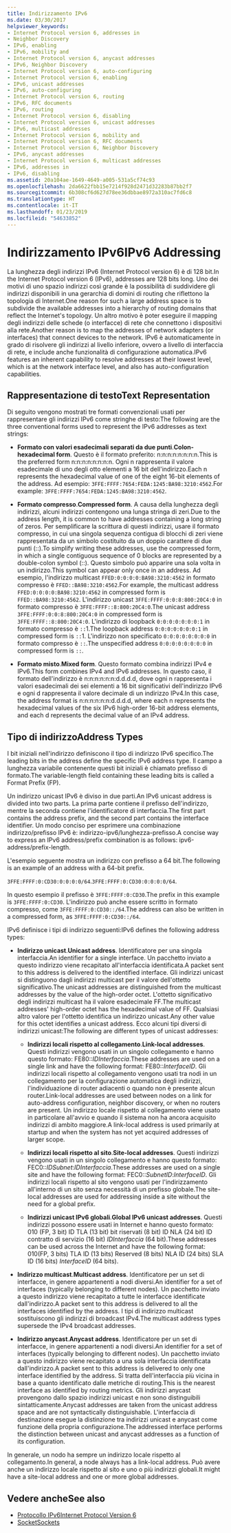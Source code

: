 ```yaml
---
title: Indirizzamento IPv6
ms.date: 03/30/2017
helpviewer_keywords:
- Internet Protocol version 6, addresses in
- Neighbor Discovery
- IPv6, enabling
- IPv6, mobility and
- Internet Protocol version 6, anycast addresses
- IPv6, Neighbor Discovery
- Internet Protocol version 6, auto-configuring
- Internet Protocol version 6, enabling
- IPv6, unicast addresses
- IPv6, auto-configuring
- Internet Protocol version 6, routing
- IPv6, RFC documents
- IPv6, routing
- Internet Protocol version 6, disabling
- Internet Protocol version 6, unicast addresses
- IPv6, multicast addresses
- Internet Protocol version 6, mobility and
- Internet Protocol version 6, RFC documents
- Internet Protocol version 6, Neighbor Discovery
- IPv6, anycast addresses
- Internet Protocol version 6, multicast addresses
- IPv6, addresses in
- IPv6, disabling
ms.assetid: 20a104ae-1649-4649-a005-531a5cf74c93
ms.openlocfilehash: 2da6622fbb15e7214f928d2471d32283b87bb2f7
ms.sourcegitcommit: 6b308cf6d627d78ee36dbbae8972a310ac7fd6c8
ms.translationtype: HT
ms.contentlocale: it-IT
ms.lasthandoff: 01/23/2019
ms.locfileid: "54633852"
---
```

# <a name="ipv6-addressing"></a><span data-ttu-id="798db-102">Indirizzamento IPv6</span><span class="sxs-lookup"><span data-stu-id="798db-102">IPv6 Addressing</span></span>
<span data-ttu-id="798db-103">La lunghezza degli indirizzi IPv6 (Internet Protocol version 6) è di 128 bit.</span><span class="sxs-lookup"><span data-stu-id="798db-103">In the Internet Protocol version 6 (IPv6), addresses are 128 bits long.</span></span> <span data-ttu-id="798db-104">Uno dei motivi di uno spazio indirizzi così grande è la possibilità di suddividere gli indirizzi disponibili in una gerarchia di domini di routing che riflettono la topologia di Internet.</span><span class="sxs-lookup"><span data-stu-id="798db-104">One reason for such a large address space is to subdivide the available addresses into a hierarchy of routing domains that reflect the Internet's topology.</span></span> <span data-ttu-id="798db-105">Un altro motivo è poter eseguire il mapping degli indirizzi delle schede (o interfacce) di rete che connettono i dispositivi alla rete.</span><span class="sxs-lookup"><span data-stu-id="798db-105">Another reason is to map the addresses of network adapters (or interfaces) that connect devices to the network.</span></span> <span data-ttu-id="798db-106">IPv6 è automaticamente in grado di risolvere gli indirizzi al livello inferiore, ovvero a livello di interfaccia di rete, e include anche funzionalità di configurazione automatica.</span><span class="sxs-lookup"><span data-stu-id="798db-106">IPv6 features an inherent capability to resolve addresses at their lowest level, which is at the network interface level, and also has auto-configuration capabilities.</span></span>  
  
## <a name="text-representation"></a><span data-ttu-id="798db-107">Rappresentazione di testo</span><span class="sxs-lookup"><span data-stu-id="798db-107">Text Representation</span></span>  
 <span data-ttu-id="798db-108">Di seguito vengono mostrati tre formati convenzionali usati per rappresentare gli indirizzi IPv6 come stringhe di testo:</span><span class="sxs-lookup"><span data-stu-id="798db-108">The following are the three conventional forms used to represent the IPv6 addresses as text strings:</span></span>  
  
-   <span data-ttu-id="798db-109">**Formato con valori esadecimali separati da due punti**.</span><span class="sxs-lookup"><span data-stu-id="798db-109">**Colon-hexadecimal form**.</span></span> <span data-ttu-id="798db-110">Questo è il formato preferito: n:n:n:n:n:n:n:n.</span><span class="sxs-lookup"><span data-stu-id="798db-110">This is the preferred form n:n:n:n:n:n:n:n.</span></span> <span data-ttu-id="798db-111">Ogni n rappresenta il valore esadecimale di uno degli otto elementi a 16 bit dell'indirizzo.</span><span class="sxs-lookup"><span data-stu-id="798db-111">Each n represents the hexadecimal value of one of the eight 16-bit elements of the address.</span></span> <span data-ttu-id="798db-112">Ad esempio: `3FFE:FFFF:7654:FEDA:1245:BA98:3210:4562`.</span><span class="sxs-lookup"><span data-stu-id="798db-112">For example: `3FFE:FFFF:7654:FEDA:1245:BA98:3210:4562`.</span></span>  
  
-   <span data-ttu-id="798db-113">**Formato compresso**.</span><span class="sxs-lookup"><span data-stu-id="798db-113">**Compressed form**.</span></span> <span data-ttu-id="798db-114">A causa della lunghezza degli indirizzi, alcuni indirizzi contengono una lunga stringa di zeri.</span><span class="sxs-lookup"><span data-stu-id="798db-114">Due to the address length, it is common to have addresses containing a long string of zeros.</span></span> <span data-ttu-id="798db-115">Per semplificare la scrittura di questi indirizzi, usare il formato compresso, in cui una singola sequenza contigua di blocchi di zeri viene rappresentata da un simbolo costituito da un doppio carattere di due punti (::).</span><span class="sxs-lookup"><span data-stu-id="798db-115">To simplify writing these addresses, use the compressed form, in which a single contiguous sequence of 0 blocks are represented by a double-colon symbol (::).</span></span> <span data-ttu-id="798db-116">Questo simbolo può apparire una sola volta in un indirizzo.</span><span class="sxs-lookup"><span data-stu-id="798db-116">This symbol can appear only once in an address.</span></span> <span data-ttu-id="798db-117">Ad esempio, l'indirizzo multicast `FFED:0:0:0:0:BA98:3210:4562` in formato compresso è `FFED::BA98:3210:4562`.</span><span class="sxs-lookup"><span data-stu-id="798db-117">For example, the multicast address `FFED:0:0:0:0:BA98:3210:4562` in compressed form is `FFED::BA98:3210:4562`.</span></span> <span data-ttu-id="798db-118">L'indirizzo unicast `3FFE:FFFF:0:0:8:800:20C4:0` in formato compresso è `3FFE:FFFF::8:800:20C4:0`.</span><span class="sxs-lookup"><span data-stu-id="798db-118">The unicast address `3FFE:FFFF:0:0:8:800:20C4:0` in compressed form is `3FFE:FFFF::8:800:20C4:0`.</span></span> <span data-ttu-id="798db-119">L'indirizzo di loopback `0:0:0:0:0:0:0:1` in formato compresso è `::`1.</span><span class="sxs-lookup"><span data-stu-id="798db-119">The loopback address `0:0:0:0:0:0:0:1` in compressed form is `::`1.</span></span> <span data-ttu-id="798db-120">L'indirizzo non specificato `0:0:0:0:0:0:0:0` in formato compresso è `::`.</span><span class="sxs-lookup"><span data-stu-id="798db-120">The unspecified address `0:0:0:0:0:0:0:0` in compressed form is `::`.</span></span>  
  
-   <span data-ttu-id="798db-121">**Formato misto**.</span><span class="sxs-lookup"><span data-stu-id="798db-121">**Mixed form**.</span></span> <span data-ttu-id="798db-122">Questo formato combina indirizzi IPv4 e IPv6.</span><span class="sxs-lookup"><span data-stu-id="798db-122">This form combines IPv4 and IPv6 addresses.</span></span> <span data-ttu-id="798db-123">In questo caso, il formato dell'indirizzo è n:n:n:n:n:n:d.d.d.d, dove ogni n rappresenta i valori esadecimali dei sei elementi a 16 bit significativi dell'indirizzo IPv6 e ogni d rappresenta il valore decimale di un indirizzo IPv4.</span><span class="sxs-lookup"><span data-stu-id="798db-123">In this case, the address format is n:n:n:n:n:n:d.d.d.d, where each n represents the hexadecimal values of the six IPv6 high-order 16-bit address elements, and each d represents the decimal value of an IPv4 address.</span></span>  
  
## <a name="address-types"></a><span data-ttu-id="798db-124">Tipo di indirizzo</span><span class="sxs-lookup"><span data-stu-id="798db-124">Address Types</span></span>  
 <span data-ttu-id="798db-125">I bit iniziali nell'indirizzo definiscono il tipo di indirizzo IPv6 specifico.</span><span class="sxs-lookup"><span data-stu-id="798db-125">The leading bits in the address define the specific IPv6 address type.</span></span> <span data-ttu-id="798db-126">Il campo a lunghezza variabile contenente questi bit iniziali è chiamato prefisso di formato.</span><span class="sxs-lookup"><span data-stu-id="798db-126">The variable-length field containing these leading bits is called a Format Prefix (FP).</span></span>  
  
 <span data-ttu-id="798db-127">Un indirizzo unicast IPv6 è diviso in due parti.</span><span class="sxs-lookup"><span data-stu-id="798db-127">An IPv6 unicast address is divided into two parts.</span></span> <span data-ttu-id="798db-128">La prima parte contiene il prefisso dell'indirizzo, mentre la seconda contiene l'identificatore di interfaccia.</span><span class="sxs-lookup"><span data-stu-id="798db-128">The first part contains the address prefix, and the second part contains the interface identifier.</span></span> <span data-ttu-id="798db-129">Un modo conciso per esprimere una combinazione indirizzo/prefisso IPv6 è: indirizzo-ipv6/lunghezza-prefisso.</span><span class="sxs-lookup"><span data-stu-id="798db-129">A concise way to express an IPv6 address/prefix combination is as follows: ipv6-address/prefix-length.</span></span>  
  
 <span data-ttu-id="798db-130">L'esempio seguente mostra un indirizzo con prefisso a 64 bit.</span><span class="sxs-lookup"><span data-stu-id="798db-130">The following is an example of an address with a 64-bit prefix.</span></span>  
  
 <span data-ttu-id="798db-131">`3FFE:FFFF:0:CD30:0:0:0:0/64`.</span><span class="sxs-lookup"><span data-stu-id="798db-131">`3FFE:FFFF:0:CD30:0:0:0:0/64`.</span></span>  
  
 <span data-ttu-id="798db-132">In questo esempio il prefisso è `3FFE:FFFF:0:CD30`.</span><span class="sxs-lookup"><span data-stu-id="798db-132">The prefix in this example is `3FFE:FFFF:0:CD30`.</span></span> <span data-ttu-id="798db-133">L'indirizzo può anche essere scritto in formato compresso, come `3FFE:FFFF:0:CD30::/64`.</span><span class="sxs-lookup"><span data-stu-id="798db-133">The address can also be written in a compressed form, as `3FFE:FFFF:0:CD30::/64`.</span></span>  
  
 <span data-ttu-id="798db-134">IPv6 definisce i tipi di indirizzo seguenti:</span><span class="sxs-lookup"><span data-stu-id="798db-134">IPv6 defines the following address types:</span></span>  
  
-   <span data-ttu-id="798db-135">**Indirizzo unicast**.</span><span class="sxs-lookup"><span data-stu-id="798db-135">**Unicast address**.</span></span> <span data-ttu-id="798db-136">Identificatore per una singola interfaccia.</span><span class="sxs-lookup"><span data-stu-id="798db-136">An identifier for a single interface.</span></span> <span data-ttu-id="798db-137">Un pacchetto inviato a questo indirizzo viene recapitato all'interfaccia identificata.</span><span class="sxs-lookup"><span data-stu-id="798db-137">A packet sent to this address is delivered to the identified interface.</span></span> <span data-ttu-id="798db-138">Gli indirizzi unicast si distinguono dagli indirizzi multicast per il valore dell'ottetto significativo.</span><span class="sxs-lookup"><span data-stu-id="798db-138">The unicast addresses are distinguished from the multicast addresses by the value of the high-order octet.</span></span> <span data-ttu-id="798db-139">L'ottetto significativo degli indirizzi multicast ha il valore esadecimale FF.</span><span class="sxs-lookup"><span data-stu-id="798db-139">The multicast addresses' high-order octet has the hexadecimal value of FF.</span></span> <span data-ttu-id="798db-140">Qualsiasi altro valore per l'ottetto identifica un indirizzo unicast.</span><span class="sxs-lookup"><span data-stu-id="798db-140">Any other value for this octet identifies a unicast address.</span></span> <span data-ttu-id="798db-141">Ecco alcuni tipi diversi di indirizzi unicast:</span><span class="sxs-lookup"><span data-stu-id="798db-141">The following are different types of unicast addresses:</span></span>  
  
    -   <span data-ttu-id="798db-142">**Indirizzi locali rispetto al collegamento**.</span><span class="sxs-lookup"><span data-stu-id="798db-142">**Link-local addresses**.</span></span> <span data-ttu-id="798db-143">Questi indirizzi vengono usati in un singolo collegamento e hanno questo formato: FE80::*IDInterfaccia*.</span><span class="sxs-lookup"><span data-stu-id="798db-143">These addresses are used on a single link and have the following format: FE80::*InterfaceID*.</span></span> <span data-ttu-id="798db-144">Gli indirizzi locali rispetto al collegamento vengono usati tra nodi in un collegamento per la configurazione automatica degli indirizzi, l'individuazione di router adiacenti o quando non è presente alcun router.</span><span class="sxs-lookup"><span data-stu-id="798db-144">Link-local addresses are used between nodes on a link for auto-address configuration, neighbor discovery, or when no routers are present.</span></span> <span data-ttu-id="798db-145">Un indirizzo locale rispetto al collegamento viene usato in particolare all'avvio e quando il sistema non ha ancora acquisito indirizzi di ambito maggiore.</span><span class="sxs-lookup"><span data-stu-id="798db-145">A link-local address is used primarily at startup and when the system has not yet acquired addresses of larger scope.</span></span>  
  
    -   <span data-ttu-id="798db-146">**Indirizzi locali rispetto al sito**.</span><span class="sxs-lookup"><span data-stu-id="798db-146">**Site-local addresses**.</span></span> <span data-ttu-id="798db-147">Questi indirizzi vengono usati in un singolo collegamento e hanno questo formato: FEC0::*IDSubnet*:*IDInterfaccia*.</span><span class="sxs-lookup"><span data-stu-id="798db-147">These addresses are used on a single site and have the following format: FEC0::*SubnetID*:*InterfaceID*.</span></span> <span data-ttu-id="798db-148">Gli indirizzi locali rispetto al sito vengono usati per l'indirizzamento all'interno di un sito senza necessità di un prefisso globale.</span><span class="sxs-lookup"><span data-stu-id="798db-148">The site-local addresses are used for addressing inside a site without the need for a global prefix.</span></span>  
  
    -   <span data-ttu-id="798db-149">**Indirizzi unicast IPv6 globali**.</span><span class="sxs-lookup"><span data-stu-id="798db-149">**Global IPv6 unicast addresses**.</span></span> <span data-ttu-id="798db-150">Questi indirizzi possono essere usati in Internet e hanno questo formato: 010 (FP, 3 bit) ID TLA (13 bit) bit riservati (8 bit) ID NLA (24 bit) ID contratto di servizio (16 bit) *IDInterfaccia* (64 bit).</span><span class="sxs-lookup"><span data-stu-id="798db-150">These addresses can be used across the Internet and have the following format: 010(FP, 3 bits) TLA ID (13 bits) Reserved (8 bits) NLA ID (24 bits) SLA ID (16 bits) *InterfaceID* (64 bits).</span></span>  
  
-   <span data-ttu-id="798db-151">**Indirizzo multicast**.</span><span class="sxs-lookup"><span data-stu-id="798db-151">**Multicast address**.</span></span> <span data-ttu-id="798db-152">Identificatore per un set di interfacce, in genere appartenenti a nodi diversi.</span><span class="sxs-lookup"><span data-stu-id="798db-152">An identifier for a set of interfaces (typically belonging to different nodes).</span></span> <span data-ttu-id="798db-153">Un pacchetto inviato a questo indirizzo viene recapitato a tutte le interfacce identificate dall'indirizzo.</span><span class="sxs-lookup"><span data-stu-id="798db-153">A packet sent to this address is delivered to all the interfaces identified by the address.</span></span> <span data-ttu-id="798db-154">I tipi di indirizzo multicast sostituiscono gli indirizzi di broadcast IPv4.</span><span class="sxs-lookup"><span data-stu-id="798db-154">The multicast address types supersede the IPv4 broadcast addresses.</span></span>  
  
-   <span data-ttu-id="798db-155">**Indirizzo anycast**.</span><span class="sxs-lookup"><span data-stu-id="798db-155">**Anycast address**.</span></span> <span data-ttu-id="798db-156">Identificatore per un set di interfacce, in genere appartenenti a nodi diversi.</span><span class="sxs-lookup"><span data-stu-id="798db-156">An identifier for a set of interfaces (typically belonging to different nodes).</span></span> <span data-ttu-id="798db-157">Un pacchetto inviato a questo indirizzo viene recapitato a una sola interfaccia identificata dall'indirizzo.</span><span class="sxs-lookup"><span data-stu-id="798db-157">A packet sent to this address is delivered to only one interface identified by the address.</span></span> <span data-ttu-id="798db-158">Si tratta dell'interfaccia più vicina in base a quanto identificato dalle metriche di routing.</span><span class="sxs-lookup"><span data-stu-id="798db-158">This is the nearest interface as identified by routing metrics.</span></span> <span data-ttu-id="798db-159">Gli indirizzi anycast provengono dallo spazio indirizzi unicast e non sono distinguibili sintatticamente.</span><span class="sxs-lookup"><span data-stu-id="798db-159">Anycast addresses are taken from the unicast address space and are not syntactically distinguishable.</span></span> <span data-ttu-id="798db-160">L'interfaccia di destinazione esegue la distinzione tra indirizzi unicast e anycast come funzione della propria configurazione.</span><span class="sxs-lookup"><span data-stu-id="798db-160">The addressed interface performs the distinction between unicast and anycast addresses as a function of its configuration.</span></span>  
  
 <span data-ttu-id="798db-161">In generale, un nodo ha sempre un indirizzo locale rispetto al collegamento.</span><span class="sxs-lookup"><span data-stu-id="798db-161">In general, a node always has a link-local address.</span></span> <span data-ttu-id="798db-162">Può avere anche un indirizzo locale rispetto al sito e uno o più indirizzi globali.</span><span class="sxs-lookup"><span data-stu-id="798db-162">It might have a site-local address and one or more global addresses.</span></span>  
  
## <a name="see-also"></a><span data-ttu-id="798db-163">Vedere anche</span><span class="sxs-lookup"><span data-stu-id="798db-163">See also</span></span>
- [<span data-ttu-id="798db-164">Protocollo IPv6</span><span class="sxs-lookup"><span data-stu-id="798db-164">Internet Protocol Version 6</span></span>](../../../docs/framework/network-programming/internet-protocol-version-6.md)
- [<span data-ttu-id="798db-165">Socket</span><span class="sxs-lookup"><span data-stu-id="798db-165">Sockets</span></span>](../../../docs/framework/network-programming/sockets.md)
